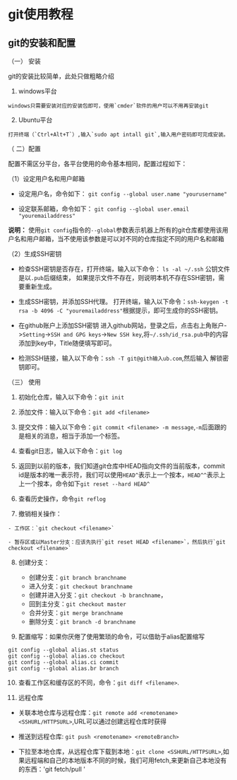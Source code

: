 # git使用教程

## git的安装和配置
（一） 安装

  git的安装比较简单，此处只做粗略介绍
   1. windows平台

    windows只需要安装对应的安装包即可，使用`cmder`软件的用户可以不用再安装git

   2. Ubuntu平台

    打开终端（`Ctrl+Alt+T`）,输入`sudo apt intall git`,输入用户密码即可完成安装。

（ 二）配置

  配置不需区分平台，各平台使用的命令基本相同，配置过程如下：

（1）设定用户名和用户邮箱

  - 设定用户名，命令如下：
`git config --global user.name "yourusername"`

  - 设定联系邮箱，命令如下：
`git config --global user.email "youremailaddress"`

  **说明：** 使用`git config`指令的`--global`参数表示机器上所有的git仓库都使用该用户名和用户邮箱，当不使用该参数是可以对不同的仓库指定不同的用户名和邮箱

（2）生成SSH密钥
  -  检查SSH密钥是否存在，打开终端，输入以下命令：
  `ls -al ~/.ssh`
  公钥文件是以`.pub`后缀结束，  如果提示文件不存在，则说明本机不存在SSH密钥，需要重新生成。

  - 生成SSH密钥，并添加SSH代理。
  打开终端，输入以下命令：`ssh-keygen -t rsa -b 4096 -C "youremailaddress"`根据提示，即可生成你的SSH密钥。

  - 在github账户上添加SSH密钥
  进入github网站，登录之后，点击右上角账户->`Setting`->`SSH and GPG keys`->`New SSH key`,将`~/.ssh/id_rsa.pub`中的内容添加到key中，Title随便填写即可。

  - 检测SSH链接，输入以下命令：`ssh -T git@gith输入ub.com`,然后输入 解锁密钥即可。

（三） 使用

  1. 初始化仓库，输入以下命令：`git init`

  2. 添加文件：输入以下命令：`git add <filename>`

  3. 提交文件：输入以下命令：`git commit <filename> -m message`,`-m`后面跟的是相关的消息，相当于添加一个标签。

  4. 查看git日志，输入以下命令：`git log`

  5. 返回到以前的版本，我们知道git仓库中HEAD指向文件的当前版本，commit id是版本的唯一表示符，我们可以使用`HEAD^`表示上一个按本，`HEAD^^`表示上上一个按本，命令如下`git reset --hard HEAD^`

  6. 查看历史操作，命令`git reflog`

  7. 撤销相关操作：

    - 工作区：`git checkout <filename>`

    - 暂存区或以Master分支：应该先执行`git reset HEAD <filename>`，然后执行`git checkout <filename>`

  8. 创建分支：

     - 创建分支：`git branch branchname`
     - 进入分支：`git checkout branchname`
     - 创建并进入分支：`git checkout -b branchname`，
     - 回到主分支：`git checkout master`
     - 合并分支：`git merge branchname`
     - 删除分支：`git branch -d branchname`



9.  配置缩写：如果你厌倦了使用繁琐的命令，可以借助于alias配置缩写
  ```git
  git config --global alias.st status
  git config --global alias.co checkout
  git config --global alias.ci commit
  git config --global alias.br branch
  ```

10. 查看工作区和缓存区的不同，命令：`git diff <filename>`.


11. 远程仓库

  - 关联本地仓库与远程仓库：`git remote add <remotename> <SSHURL/HTTPSURL>`,URL可以通过创建远程仓库时获得

  - 推送到远程仓库:
  `git push <remotename> <remoteBranch>`

  - 下拉至本地仓库，从远程仓库下载到本地：`git clone <SSHURL/HTTPSURL>`,如果远程端和自己的本地版本不同的时候，我们可用fetch,来更新自己本地没有的东西：'git fetch/pull <remotename> <remoteBranch>'
